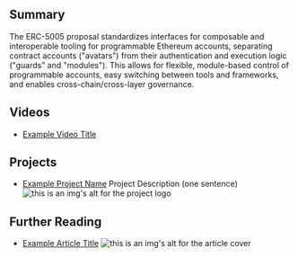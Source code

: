 ## Summary

The ERC-5005 proposal standardizes interfaces for composable and interoperable tooling for programmable Ethereum accounts, separating contract accounts ("avatars") from their authentication and execution logic ("guards" and "modules"). This allows for flexible, module-based control of programmable accounts, easy switching between tools and frameworks, and enables cross-chain/cross-layer governance.

## Videos

- [Example Video Title](https://www.youtube.com/watch?v=TDGq4aeevgY)

## Projects

- [Example Project Name](https://xxxx.xxx/xxxxx) Project Description (one sentence) ![this is an img's alt for the project logo](https://xxxx.xxx/project-logo.xxx)

## Further Reading

- [Example Article Title](https://xxxx.xxx/xxxxx) ![this is an img's alt for the article cover](https://xxxx.xxx/article-cover.xxx)
